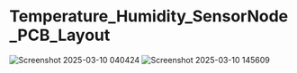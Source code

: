 # Temperature_Humidity_SensorNode_PCB_Layout
![Screenshot 2025-03-10 040424](https://github.com/user-attachments/assets/be29e570-c56b-4a2e-a16e-3801632a197f)
![Screenshot 2025-03-10 145609](https://github.com/user-attachments/assets/65cf6991-3120-4fc5-b364-77b965372c58)
